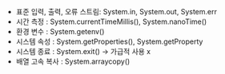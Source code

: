 - 표준 입력, 출력, 오류 스트림: System.in, System.out, System.err
- 시간 측정 : System.currentTimeMillis(), System.nanoTime()
- 환경 변수 : System.getenv()
- 시스템 속성 : System.getProperties(), System.getProperty
- 시스템 종료 : System.exit()   -> 가급적 사용 x
- 배열 고속 복사 : System.arraycopy()



